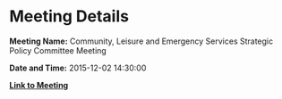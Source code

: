 # Meeting Details

**Meeting Name:** Community, Leisure and Emergency Services Strategic Policy Committee Meeting

**Date and Time:** 2015-12-02 14:30:00

**[Link to Meeting](https://www.limerick.ie/council/whats-on/community-leisure-and-emergency-services-strategic-policy-committee-meeting-4)**
